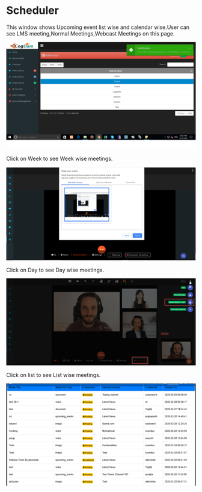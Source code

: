 # Scheduler

This window shows Upcoming event list wise and calendar wise.User can see LMS meeting,Normal Meetings,Webcast Meetings on this page.

![](../../.gitbook/assets/image%20%28250%29.png)

Click on Week to see Week wise meetings.

![](../../.gitbook/assets/image%20%2896%29.png)

Click on Day to see Day wise meetings.

![](../../.gitbook/assets/image%20%28193%29.png)

Click on list to see List wise meetings.

![](../../.gitbook/assets/image%20%28205%29.png)

